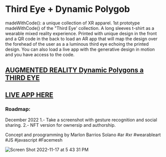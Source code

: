 # Third Eye + Dynamic Polygob
 
madeWithCode(): a unique collection of XR apparel.
1st prototype madeWithCode()  of the "Third Eye' collection. A long sleeves t-shirt as a wearable mixed reality experience. Printed with unique design in the front and a QR code in the back to load an AR  app that will map the design over the forehead of the user as a a luminous third eye echoing the printed design. You can also load a live app with the generative design in motion and  you have access to the  code.
 
 ## [AUGMENTED REALITY Dynamic Polygons a THIRD EYE](https://marlonbarrios.github.io/face_mesh_masks_ar/)
 
 ## [LIVE APP HERE](https://marlonbarrios.github.io/dynamichexagons/)
 
 ### Roadmap:
 December 2022
 1.- Take a screenshot with gesture recognition and  social sharing.
 2.- NFT version for ownersip and authorship.
 
 Concept and proogramming by Marlon Barrios Solano
 #ar #xr #wearableart #JS #javascript  #Facemesh

![Screen Shot 2022-11-17 at 5 43 31 PM](https://user-images.githubusercontent.com/90220317/202575956-7672b632-aff5-4c9a-8d93-44d76076ac2d.png)

